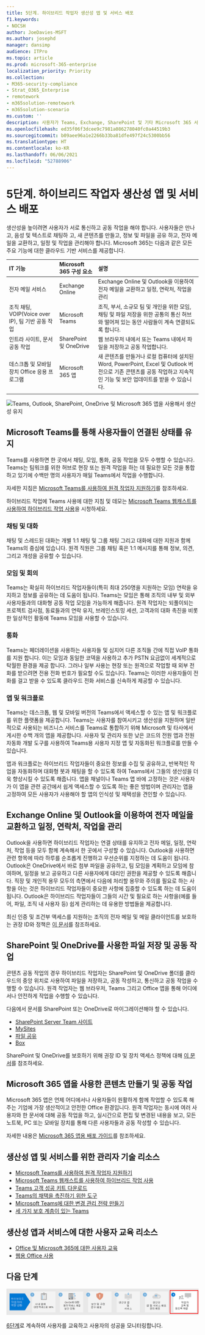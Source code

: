 ```yaml
---
title: 5단계. 하이브리드 작업자 생산성 앱 및 서비스 배포
f1.keywords:
- NOCSH
author: JoeDavies-MSFT
ms.author: josephd
manager: dansimp
audience: ITPro
ms.topic: article
ms.prod: microsoft-365-enterprise
localization_priority: Priority
ms.collection:
- M365-security-compliance
- Strat_O365_Enterprise
- remotework
- m365solution-remotework
- m365solution-scenario
ms.custom: ''
description: 사용자가 Teams, Exchange, SharePoint 및 기타 Microsoft 365 서비스를 사용하여 생산성을 향상시킬 수 있도록 합니다.
ms.openlocfilehash: ed35f06f3dcee9c7981a086278040fc0a44519b3
ms.sourcegitcommit: b09aee96a1e2266b33ba81dfe497f24c5300bb56
ms.translationtype: HT
ms.contentlocale: ko-KR
ms.lasthandoff: 06/06/2021
ms.locfileid: "52788906"
---
```

# <a name="step-5-deploy-hybrid-worker-productivity-apps-and-services"></a>5단계. 하이브리드 작업자 생산성 앱 및 서비스 배포

생산성을 높이려면 사용자가 서로 통신하고 공동 작업을 해야 합니다. 사용자들은 만나고, 음성 및 텍스트로 채팅하 고, 새 콘텐츠를 만들고, 정보 및 파일을 공유 하고, 전자 메일을 교환하고, 일정 및 작업을 관리해야 합니다. Microsoft 365는 다음과 같은 모든 주요 기능에 대한 클라우드 기반 서비스를 제공합니다.

| IT 기능 | Microsoft 365 구성 요소 | 설명 |
|:-------|:-----|:-------|
| 전자 메일 서비스 | Exchange Online | Exchange Online 및 Outlook을 이용하여 전자 메일을 교환하고 일정, 연락처, 작업을 관리 |
| 조직 채팅, VOIP(Voice over IP), 팀 기반 공동 작업 | Microsoft Teams | 조직, 부서, 소규모 팀 및 개인을 위한 모임, 채팅 및 파일 저장을 위한 공통의 통신 허브와 떨어져 있는 동안 사람들이 계속 연결되도록 합니다. |
| 인트라 사이트, 문서 공동 작업 | SharePoint 및 OneDrive | 웹 브라우저 내에서 또는 Teams 내에서 파일을 저장하고 공동 작업합니다. |
| 데스크톱 및 모바일 장치 Office 응용 프로그램 | Microsoft 365 앱 | 새 콘텐츠를 만들거나 로컬 컴퓨터에 설치된 Word, PowerPoint, Excel 및 Outlook 버전으로 기존 콘텐츠를 공동 작업하고 지속적인 기능 및 보안 업데이트를 받을 수 있습니다. |
||||

![Teams, Outlook, SharePoint, OneDrive 및 Microsoft 365 앱을 사용해서 생산성 유지](../media/empower-people-to-work-remotely/remote-workers-productivity-grid.png)

## <a name="keep-people-connected-with-microsoft-teams"></a>Microsoft Teams를 통해 사용자들이 연결된 상태를 유지

Teams를 사용하면 한 곳에서 채팅, 모임, 통화, 공동 작업을 모두 수행할 수 있습니다. Teams는 팀워크를 위한 허브로 현장 또는 원격 작업을 하는 데 필요한 모든 것을 통합하고 있기에 수백만 명의 사용자가 매일 Teams에서 작업을 수행합니다. 

자세한 지침은 [Microsoft Teams를 사용하여 원격 작업자 지원하기](/microsoftteams/support-remote-work-with-teams)를 참조하세요. 

하이브리드 작업에 Teams 사용에 대한 지침 및 데모는 [Microsoft Teams 웹캐스트를 사용하여 하이브리드 작업 사용](https://resources.techcommunity.microsoft.com/enabling-hybrid-work/)을 시청하세요.

### <a name="chat-and-conversations"></a>채팅 및 대화

채팅 및 스레드된 대화는 개별 1:1 채팅 및 그룹 채팅 그리고 대화에 대한 지원과 함께 Teams의 중심에 있습니다. 원격 직원은 그룹 채팅 혹은 1:1 메시지를 통해 정보, 의견, 그리고 개성을 공유할 수 있습니다.

### <a name="meetings-and-conferencing"></a>모임 및 회의 

Teams는 확실히 하이브리드 작업자들이(특히 최대 250명을 지원하는 모임) 연락을 유지하고 정보를 공유하는 데 도움이 됩니다.  Teams는 모임은 통해 조직의 내부 및 외부 사용자들과의 대화형 공동 작업 모임을 가능하게 해줍니다. 원격 작업자는 되풀이되는 프로젝트 검사점, 동료들과의 연락 유지, 브레인스토밍 세션, 고객과의 대화 촉진을 비롯한 일상적인 활동에 Teams 모임을 사용할 수 있습니다. 

### <a name="calling"></a>통화

Teams는 페더레이션을 사용하는 사용자들 및 심지어 다른 조직들 간에 직접 VoIP 통화를 지원 합니다. 이는 모임과 동일한 코덱을 사용하고 추가 PSTN 요금없이 세계적으로 탁월한 환경을 제공 합니다. 그러나 일부 사용는 현장 또는 원격으로 작업할 때 외부 전화를 받으려면 전용 전화 번호가 필요할 수도 있습니다. Teams는 이러한 사용자들이 전화를 걸고 받을 수 있도록 클라우드 전화 서비스를 신속하게 제공할 수 있습니다.

### <a name="apps-and-workflows"></a>앱 및 워크플로

Teams는 데스크톱, 웹 및 모바일 버전의 Teams에서 액세스할 수 있는 앱 및 워크플로를 위한 플랫폼을 제공합니다. Teams는 사용자를 참여시키고 생산성을 지원하며 일반적으로 사용되는 비즈니스 서비스를 Teams로 통합하기 위해 Microsoft 및 타사에서 게시한 수백 개의 앱을 제공합니다. 사용자 및 관리자 또한 낮은 코드의 전원 앱과 전원 자동화 개발 도구를 사용하여 Teams용 사용자 지정 앱 및 자동화된 워크플로를 만들 수 있습니다.

앱과 워크플로는 하이브리드 작업자들이 중요한 정보를 수집 및 공유하고, 반복적인 작업을 자동화하며 대화형 봇과 채팅을 할 수 있도록 하여 Teams에서 그들의 생산성을 더욱 향상시킬 수 있도록 해줍니다. 앱을 채널이나 Teams 앱 바에 고정하는 것은 사용자가 이 앱을 관련 공간에서 쉽게 액세스할 수 있도록 하는 좋은 방법이며 관리자는 앱을 고정하여 모든 사용자가 사용해야 할 앱의 인식성 및 채택성을 견인할 수 있습니다.

## <a name="exchange-email-and-manage-calendars-contacts-and-tasks-with-exchange-online-and-outlook"></a>Exchange Online 및 Outlook을 이용하여 전자 메일을 교환하고 일정, 연락처, 작업을 관리

Outlook을 사용하면 하이브리드 작업자는 연결 상태를 유지하고 전자 메일, 일정, 연락처, 작업 등을 모두 함께 계속해서 한 곳에서 구성할 수 있습니다. Outlook을 사용하면 관련 항목에 따라 하루를 순조롭게 진행하고 우선순위를 지정하는 데 도움이 됩니다. Outlook은 OneDrive에서 바로 첨부 파일을 공유하고, 팀 모임을 계획하고 모임에 참여하며, 일정을 보고 공유하고 다른 사용자에게 대리인 권한을 제공할 수 있도록 해줍니다. 직장 및 개인적 용무 모두의 측면에서 다음에 처리할 용무와 주의를 필요로 하는 사항을 아는 것은 하이브리드 작업자들이 중요한 사항에 집중할 수 있도록 하는 데 도움이 됩니다. Outlook은 하이브리드 작업자들이 그들의 시간 및 필요로 하는 사항을(예를 들어, 파일, 조직 내 사용자 등) 쉽게 관리하는 데 유용한 방법들을 제공합니다. 

최신 인증 및 조건부 액세스를 지원하는 조직의 전자 메일 및 메일 클라이언트를 보호하는 권장 ID와 정책은 [이 문서](../security/office-365-security/secure-email-recommended-policies.md)를 참조하세요.

## <a name="store-and-collaborate-on-files-with-sharepoint-and-onedrive"></a>SharePoint 및 OneDrive를 사용한 파일 저장 및 공동 작업

콘텐츠 공동 작업의 경우 하이브리드 작업자는 SharePoint 및 OneDrive 폴더를 클라우드의 중앙 위치로 사용하여 파일을 저장하고, 공동 작성하고, 통신하고 공동 작업을 수행할 수 있습니다. 원격 작업자는 웹 브라우저, Teams 그리고 Office 앱을 통해 어디에서나 안전하게 작업을 수행할 수 있습니다.

다음에서 문서를 SharePoint 또는 OneDrive로 마이그레이션해야 할 수 있습니다.

- [SharePoint Server Team 사이트](/sharepointmigration/sp-teams-sites-migration-guide)
- [MySites](/sharepointmigration/mysites-to-onedrive-migration-guide)
- [파일 공유](/sharepointmigration/fileshare-to-odsp-migration-guide)
- [Box](/sharepointmigration/box-to-onedrive-and-sharepoint-migration-guide)

SharePoint 및 OneDrive를 보호하기 위해 권장 ID 및 장치 액세스 정책에 대해 [이 문서](../security/office-365-security/sharepoint-file-access-policies.md)를 참조하세요.

## <a name="create-and-collaborate-on-content-with-microsoft-365-apps"></a>Microsoft 365 앱을 사용한 콘텐츠 만들기 및 공동 작업

Microsoft 365 앱은 언제 어디에서나 사용자들이 원활하게 함께 작업할 수 있도록 해주는 기업에 가장 생산적이고 안전한 Office 환경입니다. 원격 작업자는 동시에 여러 사용자와 한 문서에 대해 공동 작업을 하고, 실시간으로 편집 및 변경된 내용을 보고, 모든 노트북, PC 또는 모바일 장치를 통해 다른 사용자들과 공동 작성할 수 있습니다.

자세한 내용은 [Microsoft 365 앱용 배포 가이드](/deployoffice/deployment-guide-microsoft-365-apps)를 참조하세요.

## <a name="admin-technical-resources-for-productivity-apps-and-services"></a>생산성 앱 및 서비스를 위한 관리자 기술 리소스

- [Microsoft Teams를 사용하여 원격 작업자 지원하기](/microsoftteams/support-remote-work-with-teams)
- [Microsoft Teams 웹캐스트를 사용하여 하이브리드 작업 사용](https://resources.techcommunity.microsoft.com/enabling-hybrid-work/)
- [Teams 고객 성공 키트 다운로드](https://www.microsoft.com/download/details.aspx?id=54244)
- [Teams의 채택을 촉진하기 위한 도구](/microsoftteams/adopt-tools-and-downloads) 
- [Microsoft Teams에 대한 변경 관리 전략 만들기](/MicrosoftTeams/change-management-strategy)
- [세 가지 보호 계층이 있는 Teams](configure-teams-three-tiers-protection.md)

## <a name="user-training-resources-for-productivity-apps-and-services"></a>생산성 앱과 서비스에 대한 사용자 교육 리소스

- [Office 및 Microsoft 365에 대한 사용자 교육](https://support.microsoft.com/office/train-your-users-on-office-and-microsoft-365-7cba3c97-7f19-46ed-a1c6-763971a26c27)
- [웹용 Office 사용](https://support.microsoft.com/office/get-started-with-office-for-the-web-in-microsoft-365-5622c7c9-721d-4b3d-8cb9-a7276c2470e5)

## <a name="next-step"></a>다음 단계

[![6단계: 사용자 교육 및 사용자 성공 모니터링](../media/empower-people-to-work-remotely/remote-workers-step-grid-6.png)](empower-people-to-work-remotely-train-monitor-usage.md)

[6단계](empower-people-to-work-remotely-train-monitor-usage.md)로 계속하여 사용자를 교육하고 사용자의 성공을 모니터링합니다.